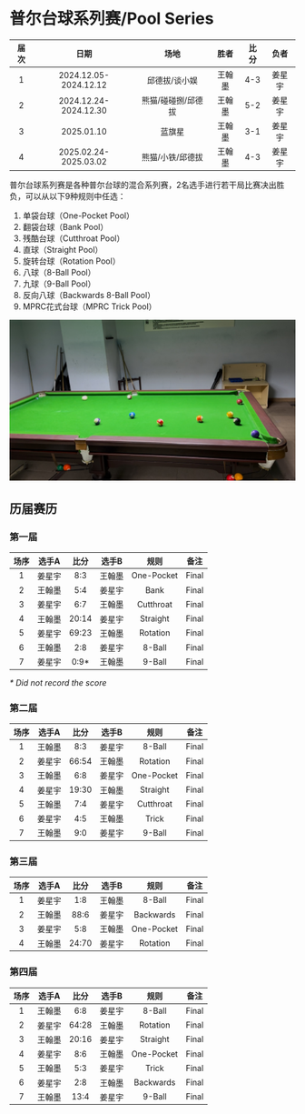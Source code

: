 # 普尔台球系列赛/Pool Series

| 届次 | 日期                   | 场地              | 胜者   | 比分 | 负者  |
| :--: | :-------------------: | :---------------: | :---: | :--: | :---: |
| 1    | 2024.12.05-2024.12.12 | 邱德拔/谈小娱      | 王翰墨 | 4-3 | 姜星宇 |
| 2    | 2024.12.24-2024.12.30 | 熊猫/碰碰捌/邱德拔 | 王翰墨 | 5-2 | 姜星宇 |
| 3    | 2025.01.10            | 蓝旗星            | 王翰墨 | 3-1 | 姜星宇 |
| 4    | 2025.02.24-2025.03.02 | 熊猫/小铁/邱德拔   | 王翰墨 | 4-3 | 姜星宇 |

普尔台球系列赛是各种普尔台球的混合系列赛，2名选手进行若干局比赛决出胜负，可以从以下9种规则中任选：

1. 单袋台球（One-Pocket Pool）
2. 翻袋台球（Bank Pool）
3. 残酷台球（Cutthroat Pool）
4. 直球（Straight Pool）
5. 旋转台球（Rotation Pool）
6. 八球（8-Ball Pool）
7. 九球（9-Ball Pool）
8. 反向八球（Backwards 8-Ball Pool）
9. MPRC花式台球（MPRC Trick Pool）

![](./img/pool_series.jpg)

## 历届赛历

### 第一届

| 场序 | 选手A  | 比分  | 选手B   | 规则       | 备注  |
| :--: | :---: | :---: | :----: | :--------: | :---: |
| 1    | 姜星宇 | 8:3   | 王翰墨 | One-Pocket | Final |
| 2    | 王翰墨 | 5:4   | 姜星宇 | Bank       | Final |
| 3    | 姜星宇 | 6:7   | 王翰墨 | Cutthroat  | Final |
| 4    | 王翰墨 | 20:14 | 姜星宇 | Straight   | Final |
| 5    | 姜星宇 | 69:23 | 王翰墨 | Rotation   | Final |
| 6    | 王翰墨 | 2:8   | 姜星宇 | 8-Ball     | Final |
| 7    | 姜星宇 | 0:9\* | 王翰墨 | 9-Ball     | Final |

*\* Did not record the score*

### 第二届

| 场序 | 选手A  | 比分  | 选手B   | 规则       | 备注  |
| :--: | :---: | :---: | :----: | :--------: | :---: |
| 1    | 王翰墨 | 8:3   | 姜星宇 | 8-Ball     | Final |
| 2    | 姜星宇 | 66:54 | 王翰墨 | Rotation   | Final |
| 3    | 王翰墨 | 6:8   | 姜星宇 | One-Pocket | Final |
| 4    | 姜星宇 | 19:30 | 王翰墨 | Straight   | Final |
| 5    | 王翰墨 | 7:4   | 姜星宇 | Cutthroat  | Final |
| 6    | 姜星宇 | 4:5   | 王翰墨 | Trick      | Final |
| 7    | 王翰墨 | 9:0   | 姜星宇 | 9-Ball     | Final |

### 第三届

| 场序 | 选手A  | 比分  | 选手B   | 规则       | 备注  |
| :--: | :---: | :---: | :----: | :--------: | :---: |
| 1    | 姜星宇 | 1:8   | 王翰墨 | 8-Ball     | Final |
| 2    | 王翰墨 | 88:6  | 姜星宇 | Backwards  | Final |
| 3    | 姜星宇 | 5:8   | 王翰墨 | One-Pocket | Final |
| 4    | 王翰墨 | 24:70 | 姜星宇 | Rotation   | Final |

### 第四届

| 场序 | 选手A  | 比分  | 选手B   | 规则       | 备注  |
| :--: | :---: | :---: | :----: | :--------: | :---: |
| 1    | 王翰墨 | 6:8   | 姜星宇 | 8-Ball     | Final |
| 2    | 姜星宇 | 64:28 | 王翰墨 | Rotation   | Final |
| 3    | 王翰墨 | 20:16 | 姜星宇 | Straight   | Final |
| 4    | 姜星宇 | 8:6   | 王翰墨 | One-Pocket | Final |
| 5    | 王翰墨 | 5:3   | 姜星宇 | Trick      | Final |
| 6    | 姜星宇 | 2:8   | 王翰墨 | Backwards  | Final |
| 7    | 王翰墨 | 13:4  | 姜星宇 | 9-Ball     | Final |